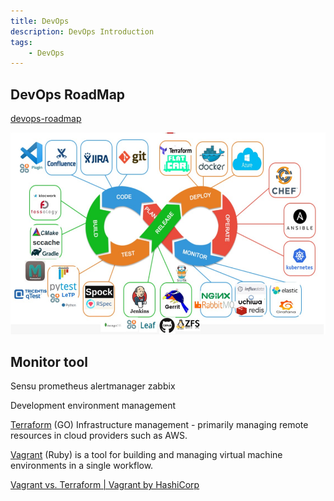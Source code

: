 ```yaml
---
title: DevOps
description: DevOps Introduction
tags:
    - DevOps
---
```

## DevOps RoadMap
[devops-roadmap](https://github.com/raycad/devops-roadmap)

![Devops Tools](devops.png)

## Monitor tool

Sensu
prometheus alertmanager
zabbix

Development environment management

[Terraform](https://www.terraform.io/) (GO) Infrastructure management -
primarily managing remote resources in cloud providers such as AWS.

[Vagrant](https://www.vagrantup.com/intro)
(Ruby) is a tool for building and managing virtual
machine environments in a single workflow.

[Vagrant vs. Terraform | Vagrant by HashiCorp](https://www.vagrantup.com/intro/vs/terraform)
